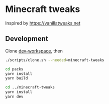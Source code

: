 # Minecraft tweaks

Inspired by https://vanillatweaks.net

## Development

Clone [dev-workspace](//github.com/minetower/dev-workspace#setup), then

```bash
./scripts/clone.sh --needed=minecraft-tweaks

cd packs
yarn install
yarn build

cd ../minecraft-tweaks
yarn install
yarn dev
```
